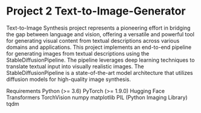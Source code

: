 # Project 2 Text-to-Image-Generator
Text-to-Image Synthesis project represents a pioneering effort in bridging the gap between language and vision, offering a versatile and powerful tool for generating visual content from textual descriptions across various domains and applications.
This project implements an end-to-end pipeline for generating images from textual descriptions using the StableDiffusionPipeline. The pipeline leverages deep learning techniques to translate textual input into visually realistic images. The StableDiffusionPipeline is a state-of-the-art model architecture that utilizes diffusion models for high-quality image synthesis.

Requirements
Python (>= 3.6)
PyTorch (>= 1.9.0)
Hugging Face Transformers
TorchVision
numpy
matplotlib
PIL (Python Imaging Library)
tqdm
